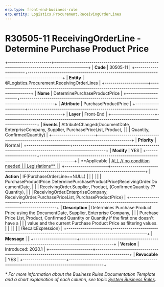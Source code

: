 ```yaml
---
erp.type: front-end-business-rule
erp.entity: Logistics.Procurement.ReceivingOrderLines
---
```


# R30505-11 ReceivingOrderLine - Determine Purchase Product Price
+----------------------+-----------------------------------------------------------------------------------------------+
| **Code**             | 30505-11                                                                                      |
+----------------------+-----------------------------------------------------------------------------------------------+
| **Entity**           | @Logistics.Procurement.ReceivingOrderLines                                                    |
+----------------------+-----------------------------------------------------------------------------------------------+
| **Name**             | DeterminePurchaseProductPrice                                                                 |
+----------------------+-----------------------------------------------------------------------------------------------+
| **Attribute**        | PurchaseProductPrice                                                                          |
+----------------------+-----------------------------------------------------------------------------------------------+
| **Layer**            | Front-End                                                                                     |
+----------------------+-----------------------------------------------------------------------------------------------+
| **Events**           | AttributeChanged(DocumentDate, EnterpriseCompany, Supplier, PurchasePriceList, Product,       |
|                      | Quantity, ConfirmedQuantity)                                                                  |
+----------------------+-----------------------------------------------------------------------------------------------+
| **Priority**         | Normal                                                                                        |
+----------------------+-----------------------------------------------------------------------------------------------+
| **Modify**           | YES                                                                                           |
+----------------------+-----------------------------------------------------------------------------------------------+
| **Applicable         | [ALL // no condition needed                                                                   |
| Legislations**       | ](xref:applicable-legislations)                                                               |
+----------------------+-----------------------------------------------------------------------------------------------+
| **Action**           | IF(PurchaseOrderLine==NULL)                                                                   |
|                      |                                                                                               |
|                      | PurchaseProductPrice.DeterminePurchaseProductPrice(ReceivingOrder.DocumentDate,               |
|                      | ReceivingOrder.Supplier, Product, (ConfirmedQuantity ?? Quantity),                            |
|                      | ReceivingOrder.EnterpriseCompany, ReceivingOrder.PurchasePriceList, PurchaseProductPrice)     |
+----------------------+-----------------------------------------------------------------------------------------------+
| **Description**      | Determines Purchase Product Price using the DocumentDate, Supplier, Enterprise Company,       |
|                      | Purchase Price List, Product, Confirmed Quantity or Quantity if the first one doesn\'t have a |
|                      | value and the current Purchase Product Price as filtering values.                             |
|                      |                                                                                               |
|                      | (RecalcExpression)                                                                            |
+----------------------+-----------------------------------------------------------------------------------------------+
| **Message**          |                                                                                               |
+----------------------+-----------------------------------------------------------------------------------------------+
| **Version**          | Introduced: 2020.1                                                                            |
+----------------------+-----------------------------------------------------------------------------------------------+
| **Revocable**        | YES                                                                                           |
+----------------------+-----------------------------------------------------------------------------------------------+

*\* For more information about the Business Rules Documentation Template and a short explanation of each column, see
topic [System Business Rules](../templates/template-description-system-business-rules.md).*
